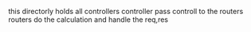 this directorly holds all controllers
controller pass controll to the routers
routers do the calculation and handle the req,res